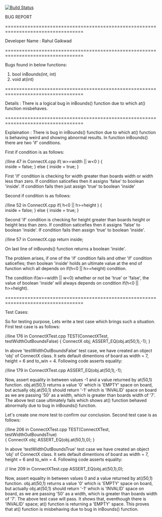[![Build Status](https://travis-ci.org/rahulhgaikwad/ConnectX.svg?branch=master)](https://travis-ci.org/rahulhgaikwad/ConnectX)

BUG REPORT

==================================================================================

Developer Name : Rahul Gaikwad

==================================================================================

Bugs found in below functions: 
1. bool inBounds(int, int)
2. void at(int)

==================================================================================

Details : There is a logical bug in inBounds() function due to which at() function 
misbehaves.

==================================================================================

Explaination : There is bug in inBounds() function due to which at() function is 
behaving weird and showing abnormal results. In function inBounds() there are two 
'if' conditions. 

First if condition is as follows:

//line 47 in ConnectX.cpp
if( w>=width || w<0 ) 
{    
	inside = false;
} 
else 
{
	inside = true;
}

First 'if' condition is checking for width greater than boards width or width less 
than zero. If condition saticefies then it assigns 'false' to boolean 'inside'. If 
condition fails then just assign 'true' to boolean 'inside'

Second if condition is as follows:

//line 52 in ConnectX.cpp
if( h<0 || h>=height ) 
{    
	inside = false;
} 
else 
{
	inside = true;
}

Second 'if' condition is checking for height greater than boards height or height 
less than zero. If condition saticefies then it assigns 'false' to boolean 'inside'. 
If condition fails then assign 'true' to boolean 'inside'. 

//line 57 in ConnectX.cpp
return inside;    

On last line of inBounds() function returns a boolean 'inside'.

The problem arises, if one of the 'if' condition fails and other 'if' condition 
saticefies; then boolean 'inside' holds an ultimate value at the end of function 
which all depends on if(h<0 || h>=height) condition.

The condition if(w>=width || w<0) whether or not be 'true' or 'false', the value
of boolean 'inside' will always depends on condition if(h<0 || h>=height).

==================================================================================

Test Cases:

So for testing purpose, Lets write a test case which brings such a situation.
First test case is as follows:

 //line 176 in ConnectXTest.cpp
TEST(ConnectXTest, testWidthOutBoundsFalse)
{
	ConnectX obj;
	ASSERT_EQ(obj.at(50,1),-1);
}

In above 'testWidthOutBoundsFalse' test case, we have created an object 'obj' of 
ConnectX class. It sets default dimentions of board as width = 7, height = 6 and 
to_win = 4. Following code asserts equality:

//line 179 in ConnectXTest.cpp
ASSERT_EQ(obj.at(50,1),-1);  

Now, assert equality in between values -1 and a value returned by at(50,1) function. 
obj.at(50,1) returns a value '0' which is 'EMPTY' space on board, but actually 
obj.at(50,1) should return '-1' which is 'INVALID' space on board as we are passing 
'50' as a width, which is greater than boards width of '7'. The above test case 
ultimately fails which shows at() function behaved abnormally due to bug in 
inBounds() function.

Let's create one more test to confirm our conclusion.
Second test case is as follows:

//line 206 in ConnectXTest.cpp
TEST(ConnectXTest, testWidthOutBoundsTrue)  
{
	ConnectX obj;
	ASSERT_EQ(obj.at(50,1),0);
}

In above 'testWidthOutBoundsTrue' test case we have created an object 'obj' of 
ConnectX class. It sets default dimentions of board as width = 7, height = 6 and 
to_win = 4. Following code asserts equality:

// line 209 in ConnectXTest.cpp
ASSERT_EQ(obj.at(50,1),0);  

Now, assert equality in between values 0 and a value returned by at((50,1) function. 
obj.at(50,1) returns a value '0' which is 'EMPTY' space on board, but actually 
obj.at(50,1) should return '-1' which is 'INVALID' space on board, as we are passing 
'50' as a width, which is greater than boards width of '7'. The above test case will 
pass. It shows that, eventhough there is 'INVALID' space; at() function is returning 
a 'EMPTY' space. This proves that at() function is misbehaving due to bug in 
inBounds() function.